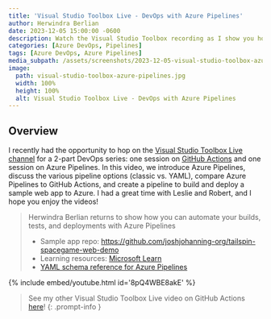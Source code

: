 ```yaml
---
title: 'Visual Studio Toolbox Live - DevOps with Azure Pipelines'
author: Herwindra Berlian
date: 2023-12-05 15:00:00 -0600
description: Watch the Visual Studio Toolbox recording as I show you how you can automate your builds, tests, and deployments with Azure Pipelines
categories: [Azure DevOps, Pipelines]
tags: [Azure DevOps, Azure Pipelines]
media_subpath: /assets/screenshots/2023-12-05-visual-studio-toolbox-azure-pipelines
image:
  path: visual-studio-toolbox-azure-pipelines.jpg
  width: 100%
  height: 100%
  alt: Visual Studio Toolbox Live - DevOps with Azure Pipelines
---
```


## Overview

I recently had the opportunity to hop on the [Visual Studio Toolbox Live channel](https://www.youtube.com/@visualstudio/streams) for a 2-part DevOps series: one session on [GitHub Actions](/posts/visual-studio-toolbox-github-actions/) and one session on Azure Pipelines. In this video, we introduce Azure Pipelines, discuss the various pipeline options (classic vs. YAML), compare Azure Pipelines to GitHub Actions, and create a pipeline to build and deploy a sample web app to Azure. I had a great time with Leslie and Robert, and I hope you enjoy the videos!

> Herwindra Berlian returns to show how you can automate your builds, tests, and deployments with Azure Pipelines
>
> - Sample app repo: https://github.com/joshjohanning-org/tailspin-spacegame-web-demo
> - Learning resources: [Microsoft Learn](https://learn.microsoft.com/en-us/training/browse/?terms=azure%20pipelines&resource_type=learning%20path)
> - [YAML schema reference for Azure Pipelines](https://learn.microsoft.com/en-us/azure/devops/pipelines/yaml-schema/?view=azure-pipelines)

{% include embed/youtube.html id='8pQ4WBE8akE' %}

> See my other Visual Studio Toolbox Live video on GitHub Actions [here](/posts/visual-studio-toolbox-github-actions/)!
{: .prompt-info }
